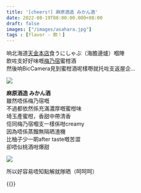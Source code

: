 ```yaml
---
title: '[cheers!] 麻原酒造 みかん酒'
date: 2022-08-19T08:00:00.000+08:00
draft: false
images: ["/images/asahara.jpg"]
tags : [flavor - 飲！]
---
```


响北海道[天金本店](https://hidie.net/hokkaido4j/)食うにしゃぶ（海膽邊爐）嗰陣  
飲咗支好好味嘅[梅乃宿](https://hidie.net/umenoyadoyuzu/)蜜柑酒  
然後响BicCamera見到蜜柑酒呢樣嘢就托咗支返屋企...

![](/images/asahara1.jpg)

**麻原酒造 みかん酒**  
雖然唔係梅乃宿嘅  
不過都依然係充滿濃厚嘅蜜柑味  
埼玉產蜜柑，香甜中帶清香  
佢同梅乃宿嗰支一樣係咁creamy  
因為唔係蒸餾無隔晒渣機  
比柚子少一啲after taste嘅苦澀  
卻唔似桃酒咁爆甜  

![](/images/asahara2.jpg)

所以好容易唔知點解就隊晒（呵呵呵）  
  
  
  
{{<hokkaido>}}    
